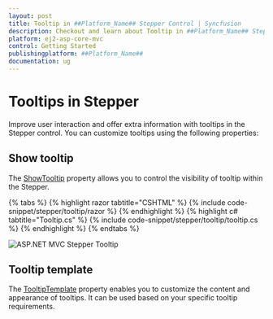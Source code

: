 ```yaml
---
layout: post
title: Tooltip in ##Platform_Name## Stepper Control | Syncfusion
description: Checkout and learn about Tooltip in ##Platform_Name## Stepper control of Syncfusion Essential JS 2 and more details.
platform: ej2-asp-core-mvc
control: Getting Started
publishingplatform: ##Platform_Name##
documentation: ug
---
```


# Tooltips in Stepper

Improve user interaction and offer extra information with tooltips in the Stepper control. You can customize tooltips using the following properties:

## Show tooltip

The [ShowTooltip](https://help.syncfusion.com/cr/aspnetmvc-js2/Syncfusion.EJ2.Navigations.Stepper.html#Syncfusion_EJ2_Navigations_Stepper_ShowTooltip) property allows you to control the visibility of tooltip within the Stepper.

{% tabs %}
{% highlight razor tabtitle="CSHTML" %}
{% include code-snippet/stepper/tooltip/razor %}
{% endhighlight %}
{% highlight c# tabtitle="Tooltip.cs" %}
{% include code-snippet/stepper/tooltip/tooltip.cs %}
{% endhighlight %}
{% endtabs %}

![ASP.NET MVC Stepper Tooltip](images/stepper-tooltip.jpg)

## Tooltip template

The [TooltipTemplate](https://help.syncfusion.com/cr/aspnetmvc-js2/Syncfusion.EJ2.Navigations.Stepper.html#Syncfusion_EJ2_Navigations_Stepper_TooltipTemplate) property enables you to customize the content and appearance of tooltips. It can be used based on your specific tooltip requirements.